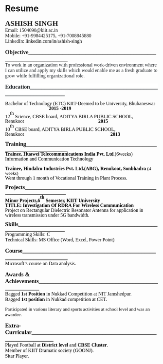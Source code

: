 # Resume
<p style="margin-bottom: 12.0000pt;"><strong><span style="font-family: Calibri; font-size: 18.0000pt;">ASHISH SINGH</span></strong><span style="font-family: Calibri; font-size: 11.0000pt;"><br /></span><span style="font-family: Calibri; font-size: 12.0000pt;">Email: 1504090@kiit.ac.in</span><span style="font-family: Calibri; font-size: 12.0000pt;"><br /></span><span style="font-family: Calibri; font-size: 12.0000pt;">Mobile: +91-9984425175, +91-7008845880</span><span style="font-family: Calibri; font-size: 12.0000pt;"><br /></span><span style="font-family: Calibri; font-size: 12.0000pt;">LinkedIn</span><span style="font-family: Calibri; color: #000000; font-size: 12.0000pt;">: linkedin.com/in/ashish-singh</span></p>
<p style="margin-bottom: 12.0000pt;"><strong><span style="font-family: Calibri; font-size: 14.0000pt;">Objective</span></strong><strong><u><span style="font-family: Calibri; text-decoration: underline; text-underline: single; font-size: 14.0000pt;">___________________________________________________________________</span></u></strong><strong><u><span style="font-family: Calibri; text-decoration: underline; text-underline: single; font-size: 12.0000pt;"><br /></span></u></strong><span style="font-family: Calibri; color: #212529; font-size: 12.0000pt; background: #ffffff;">To work in an organization with professional work-driven environment where I can utilize and apply my skills which would enable me as a fresh graduate to grow while fulfilling organizational role.</span></p>
<p><strong><span style="font-family: Calibri; color: #212529; font-size: 14.0000pt; background: #ffffff;">Education</span></strong><strong><u><span style="font-family: Calibri; color: #212529; text-decoration: underline; text-underline: single; font-size: 14.0000pt; background: #ffffff;">__________________________________________________________________</span></u></strong><u><span style="font-family: Calibri; color: #212529; text-decoration: underline; text-underline: single; font-size: 14.0000pt; background: #ffffff;"><br /></span></u></p>
<p style="margin-bottom: 12.0000pt; margin-left: 0.0000pt; line-height: 114%;"><span style="font-family: Calibri; color: #000000; font-size: 12.0000pt;">Bachelor of Technology (ETC) KIIT-Deemed to be University, Bhubaneswar </span><span style="font-family: Calibri; color: #000000; font-size: 11.5000pt;">&nbsp;&nbsp;&nbsp;&nbsp;&nbsp;&nbsp;&nbsp;&nbsp;&nbsp;&nbsp;&nbsp;&nbsp;&nbsp;&nbsp;&nbsp;&nbsp;&nbsp;&nbsp;&nbsp;&nbsp;&nbsp;&nbsp;&nbsp;&nbsp;</span><span style="font-family: Calibri; color: #000000; font-size: 12.0000pt;">&nbsp;&nbsp;&nbsp;&nbsp;&nbsp;&nbsp;&nbsp;&nbsp;&nbsp;&nbsp;&nbsp;&nbsp;&nbsp;</span><strong><span style="font-family: Calibri; color: #000000; font-size: 12.0000pt;">2015 -2019</span></strong><strong><span style="font-family: Calibri; color: #000000; font-size: 12.0000pt;"><br /></span></strong><span style="font-family: Calibri; color: #000000; font-size: 12.0000pt;">12</span><sup><span style="font-family: Calibri; color: #000000; font-size: 12.0000pt; vertical-align: super;">th</span></sup><span style="font-family: Calibri; color: #000000; font-size: 12.0000pt;">&nbsp;Science, CBSE board,</span><span style="font-family: Calibri; color: #000000; font-size: 12.0000pt;">&nbsp;ADITYA BIRLA PUBLIC SCHOOL, Renukoot</span><span style="font-family: Calibri; color: #000000; font-size: 12.0000pt;">&nbsp;&nbsp;&nbsp;&nbsp;&nbsp;&nbsp;&nbsp;&nbsp;&nbsp;&nbsp;&nbsp;&nbsp;&nbsp;&nbsp;&nbsp;&nbsp;&nbsp;&nbsp;&nbsp;&nbsp;&nbsp;&nbsp;&nbsp;&nbsp;&nbsp;&nbsp;&nbsp;</span><span style="font-family: Calibri; color: #000000; font-size: 12.0000pt;">&nbsp;&nbsp;&nbsp;&nbsp;&nbsp;&nbsp;&nbsp;&nbsp;&nbsp;&nbsp;&nbsp;&nbsp;&nbsp;&nbsp;&nbsp;&nbsp;&nbsp;&nbsp;&nbsp;&nbsp;&nbsp;&nbsp;&nbsp;&nbsp;&nbsp;&nbsp;&nbsp;&nbsp;&nbsp;&nbsp;</span><strong><span style="font-family: Calibri; color: #000000; font-size: 12.0000pt;">&nbsp;&nbsp;&nbsp;&nbsp;2015</span></strong><strong><span style="font-family: Calibri; color: #000000; font-size: 12.0000pt;"><br /></span></strong><span style="font-family: Calibri; color: #000000; font-size: 12.0000pt;">10</span><sup><span style="font-family: Calibri; color: #000000; font-size: 12.0000pt; vertical-align: super;">th</span></sup><span style="font-family: Calibri; color: #000000; font-size: 12.0000pt;">&nbsp;CBSE board, </span><span style="font-family: Calibri; color: #000000; font-size: 12.0000pt;">ADITYA BIRLA PUBLIC SCHOOL, Renukoot</span><span style="font-family: Calibri; color: #000000; font-size: 12.0000pt;">&nbsp;&nbsp;&nbsp;&nbsp;&nbsp;&nbsp;&nbsp;&nbsp;&nbsp;&nbsp;&nbsp;&nbsp;&nbsp;&nbsp;&nbsp;&nbsp;&nbsp;&nbsp;&nbsp;&nbsp;&nbsp;</span> <span style="font-family: Calibri; color: #000000; font-size: 12.0000pt;">&nbsp;&nbsp;&nbsp;&nbsp;&nbsp;&nbsp;&nbsp;&nbsp;&nbsp;&nbsp;&nbsp;&nbsp;&nbsp;</span><span style="font-family: Calibri; color: #000000; font-size: 12.0000pt;">&nbsp;&nbsp;&nbsp;&nbsp;&nbsp;&nbsp;&nbsp;&nbsp;&nbsp;</span><span style="font-family: Calibri; color: #000000; font-size: 12.0000pt;">&nbsp;&nbsp;&nbsp;&nbsp;&nbsp;&nbsp;&nbsp;&nbsp;&nbsp;&nbsp;&nbsp;&nbsp;&nbsp;&nbsp;&nbsp;&nbsp;&nbsp;&nbsp;&nbsp;&nbsp;&nbsp;&nbsp;&nbsp;&nbsp;&nbsp;&nbsp;&nbsp;</span><strong><span style="font-family: Calibri; color: #000000; font-size: 12.0000pt;">2013</span></strong></p>
<p style="margin-left: 0.0000pt; line-height: 114%;"><strong><span style="font-family: Calibri; color: #000000; font-size: 14.0000pt;">Training</span></strong><strong><u><span style="font-family: Calibri; color: #000000; text-decoration: underline; text-underline: single; font-size: 14.0000pt;">____________________________________________________________________ </span></u></strong><strong><u><span style="font-family: Calibri; color: #000000; text-decoration: underline; text-underline: single; font-size: 12.0000pt;"><br /></span></u></strong><strong><span style="font-family: Calibri; color: #000000; font-size: 12.0000pt;">Trainee, Huawei Telecommunications India Pvt. Ltd</span></strong><span style="font-family: Calibri; color: #000000; font-size: 12.0000pt;">.(6weeks)</span><strong><span style="font-family: Calibri; color: #000000; font-size: 12.0000pt;"><br /></span></strong><span style="font-family: Calibri; color: #000000; font-size: 12.0000pt;">Information and Communication Technology</span><span style="font-family: Calibri; color: #000000; font-size: 12.0000pt;"><br /></span><span style="font-family: Calibri; color: #000000; font-size: 11.0000pt;"><br /></span><strong><span style="font-family: Calibri; color: #000000; font-size: 12.0000pt;">Trainee, Hindalco Industries Pvt. Ltd.(ABG), Renukoot, Sonbhadra</span></strong><strong><span style="font-family: Calibri; color: #000000; font-size: 11.5000pt;">&nbsp;</span></strong><span style="font-family: Calibri; color: #000000; font-size: 11.5000pt;">(4 weeks)</span><strong><span style="font-family: Calibri; color: #585858; font-size: 11.5000pt;"><br /></span></strong><span style="font-family: Calibri; color: #000000; font-size: 12.0000pt;">Went through 1 month of Vocational Training in Plant Process.</span><span style="font-family: Calibri; color: #000000; font-size: 12.0000pt;"><br /></span></p>
<p style="margin-left: 0.0000pt; line-height: 114%;"><strong><span style="font-family: Calibri; color: #000000; font-size: 14.0000pt;">Projects</span></strong><strong><span style="font-family: Calibri; color: #000000; font-size: 12.0000pt;">_______________________________________________________________________________</span></strong><strong><span style="font-family: Calibri; color: #000000; font-size: 12.0000pt;"><br /></span></strong><strong><span style="font-family: Calibri; color: #000000; font-size: 12.0000pt;">Minor Projects,6</span></strong><strong><sup><span style="font-family: Calibri; color: #000000; font-size: 12.0000pt; vertical-align: super;">th</span></sup></strong><strong><span style="font-family: Calibri; color: #000000; font-size: 12.0000pt;">&nbsp;Semester, KIIT University</span></strong><strong><span style="font-family: Calibri; color: #000000; font-size: 12.0000pt;"><br /></span></strong><strong><span style="font-family: Calibri; color: #000000; font-size: 12.0000pt;">TITLE: Investigation Of RDRA For Wireless Communication</span></strong><span style="font-family: Calibri; color: #000000; font-size: 12.0000pt;"><br /></span><span style="font-family: Calibri; color: #000000; font-size: 12.0000pt;">Project on Rectangular Dielectric Resonator Antenna for application in wireless transmission under 5G bandwidth.</span></p>
<p style="margin-bottom: 0.0000pt; margin-left: 0.0000pt; line-height: 114%;"><strong><span style="font-family: Calibri; color: #000000; font-size: 14.0000pt;">Skills</span></strong><strong><u><span style="font-family: Calibri; color: #000000; text-decoration: underline; text-underline: single; font-size: 14.0000pt;">______________________________________________________________________</span></u></strong></p>
<p style="margin-top: 0.0000pt; margin-bottom: 12.0000pt; text-align: left;"><span style="font-family: Calibri; color: #000000; font-size: 12.0000pt;">Programming Skills: C</span><span style="font-family: Calibri; color: #000000; font-size: 12.0000pt;"><br /></span><span style="font-family: Calibri; color: #000000; font-size: 12.0000pt;">Technical Skills: </span><span style="font-family: Calibri; color: #000000; font-size: 12.0000pt;">MS Office (Word, Excel, Power Point)</span></p>
<p style="margin-top: 0.0000pt; margin-bottom: 12.0000pt; text-align: left;"><strong><span style="font-family: Calibri; color: #000000; font-size: 14.0000pt;">Course</span></strong><strong><u><span style="font-family: Calibri; color: #000000; text-decoration: underline; text-underline: single; font-size: 14.0000pt;">_____________________________________________________________________</span></u></strong><strong><u><span style="font-family: Calibri; color: #000000; text-decoration: underline; text-underline: single; font-size: 12.0000pt;"><br /></span></u></strong><span style="font-family: Calibri; color: #000000; font-size: 12.0000pt;">Microsoft&rsquo;s course on Data analysis. </span></p>
<p><strong><span style="font-family: Calibri; font-size: 14.0000pt;">Awards &amp; Achievements</span></strong><strong><u><span style="font-family: Calibri; text-decoration: underline; text-underline: single; font-size: 14.0000pt;">______________________________________________________</span></u></strong><span style="font-family: Calibri; color: #000000; font-size: 14.0000pt;"><br /></span><span style="font-family: Calibri; color: #000000; font-size: 12.0000pt;">Bagged </span><strong><span style="font-family: Calibri; color: #000000; font-size: 12.0000pt;">1st Position</span></strong><span style="font-family: Calibri; color: #000000; font-size: 12.0000pt;">&nbsp;in Nukkad Competition at NIT Jamshedpur.</span><span style="font-family: Calibri; color: #000000; font-size: 12.0000pt;"><br /></span><span style="font-family: Calibri; color: #000000; font-size: 12.0000pt;">Bagged </span><strong><span style="font-family: Calibri; color: #000000; font-size: 12.0000pt;">1st position</span></strong><span style="font-family: Calibri; color: #000000; font-size: 12.0000pt;">&nbsp;in Nukkad competition at CET.</span></p>
<p style="margin-bottom: 12.0000pt;"><span style="font-family: Calibri; color: #000000; font-size: 11.5000pt;">Participated in various literary and sports activities at school level and was an awardee.</span></p>
<p><strong><span style="font-family: Calibri; color: #000000; font-size: 14.0000pt;">Extra-Curricular</span></strong><strong><u><span style="font-family: Calibri; color: #000000; text-decoration: underline; text-underline: single; font-size: 14.0000pt;">_____________________________________________________________</span></u></strong><span style="font-family: Calibri; color: #000000; font-size: 12.0000pt;"><br /></span><span style="font-family: Calibri; color: #000000; font-size: 12.0000pt;">Played Football at </span><strong><span style="font-family: Calibri; color: #000000; font-size: 12.0000pt;">District level</span></strong><span style="font-family: Calibri; color: #000000; font-size: 12.0000pt;">&nbsp;and </span><strong><span style="font-family: Calibri; color: #000000; font-size: 12.0000pt;">CBSE Cluster</span></strong><span style="font-family: Calibri; color: #000000; font-size: 12.0000pt;">.</span><span style="font-family: Calibri; color: #000000; font-size: 12.0000pt;"><br /></span><span style="font-family: Calibri; color: #000000; font-size: 12.0000pt;">Member of KIIT Dramatic society (GOONJ).</span><span style="font-family: Calibri; color: #000000; font-size: 12.0000pt;"><br /></span><span style="font-family: Calibri; color: #000000; font-size: 12.0000pt;">Sitar Player.</span></p>
